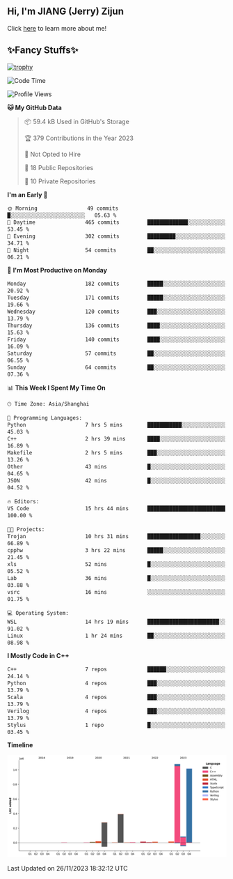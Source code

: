 ## Hi, I'm JIANG (Jerry) Zijun

Click [here](https://jzjerry.github.io/about/) to learn more about me!

## ✨Fancy Stuffs✨
[![trophy](https://github-profile-trophy.vercel.app/?username=jzjerry&theme=onedark)](https://github.com/ryo-ma/github-profile-trophy)
<!--START_SECTION:waka-->
![Code Time](http://img.shields.io/badge/Code%20Time-127%20hrs%2034%20mins-blue)

![Profile Views](http://img.shields.io/badge/Profile%20Views-7-blue)

**🐱 My GitHub Data** 

> 📦 59.4 kB Used in GitHub's Storage 
 > 
> 🏆 379 Contributions in the Year 2023
 > 
> 🚫 Not Opted to Hire
 > 
> 📜 18 Public Repositories 
 > 
> 🔑 10 Private Repositories 
 > 
**I'm an Early 🐤** 

```text
🌞 Morning                49 commits          █░░░░░░░░░░░░░░░░░░░░░░░░   05.63 % 
🌆 Daytime                465 commits         █████████████░░░░░░░░░░░░   53.45 % 
🌃 Evening                302 commits         █████████░░░░░░░░░░░░░░░░   34.71 % 
🌙 Night                  54 commits          ██░░░░░░░░░░░░░░░░░░░░░░░   06.21 % 
```
📅 **I'm Most Productive on Monday** 

```text
Monday                   182 commits         █████░░░░░░░░░░░░░░░░░░░░   20.92 % 
Tuesday                  171 commits         █████░░░░░░░░░░░░░░░░░░░░   19.66 % 
Wednesday                120 commits         ███░░░░░░░░░░░░░░░░░░░░░░   13.79 % 
Thursday                 136 commits         ████░░░░░░░░░░░░░░░░░░░░░   15.63 % 
Friday                   140 commits         ████░░░░░░░░░░░░░░░░░░░░░   16.09 % 
Saturday                 57 commits          ██░░░░░░░░░░░░░░░░░░░░░░░   06.55 % 
Sunday                   64 commits          ██░░░░░░░░░░░░░░░░░░░░░░░   07.36 % 
```


📊 **This Week I Spent My Time On** 

```text
🕑︎ Time Zone: Asia/Shanghai

💬 Programming Languages: 
Python                   7 hrs 5 mins        ███████████░░░░░░░░░░░░░░   45.03 % 
C++                      2 hrs 39 mins       ████░░░░░░░░░░░░░░░░░░░░░   16.89 % 
Makefile                 2 hrs 5 mins        ███░░░░░░░░░░░░░░░░░░░░░░   13.26 % 
Other                    43 mins             █░░░░░░░░░░░░░░░░░░░░░░░░   04.65 % 
JSON                     42 mins             █░░░░░░░░░░░░░░░░░░░░░░░░   04.52 % 

🔥 Editors: 
VS Code                  15 hrs 44 mins      █████████████████████████   100.00 % 

🐱‍💻 Projects: 
Trojan                   10 hrs 31 mins      █████████████████░░░░░░░░   66.89 % 
cpphw                    3 hrs 22 mins       █████░░░░░░░░░░░░░░░░░░░░   21.45 % 
xls                      52 mins             █░░░░░░░░░░░░░░░░░░░░░░░░   05.52 % 
Lab                      36 mins             █░░░░░░░░░░░░░░░░░░░░░░░░   03.88 % 
vsrc                     16 mins             ░░░░░░░░░░░░░░░░░░░░░░░░░   01.75 % 

💻 Operating System: 
WSL                      14 hrs 19 mins      ███████████████████████░░   91.02 % 
Linux                    1 hr 24 mins        ██░░░░░░░░░░░░░░░░░░░░░░░   08.98 % 
```

**I Mostly Code in C++** 

```text
C++                      7 repos             ██████░░░░░░░░░░░░░░░░░░░   24.14 % 
Python                   4 repos             ███░░░░░░░░░░░░░░░░░░░░░░   13.79 % 
Scala                    4 repos             ███░░░░░░░░░░░░░░░░░░░░░░   13.79 % 
Verilog                  4 repos             ███░░░░░░░░░░░░░░░░░░░░░░   13.79 % 
Stylus                   1 repo              █░░░░░░░░░░░░░░░░░░░░░░░░   03.45 % 
```



**Timeline**

![Lines of Code chart](https://raw.githubusercontent.com/Jzjerry/Jzjerry/main/assets/bar_graph.png)


 Last Updated on 26/11/2023 18:32:12 UTC
<!--END_SECTION:waka-->

